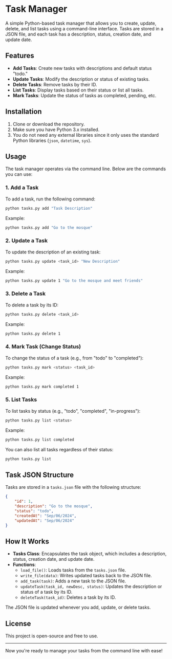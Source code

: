 # Task Manager

A simple Python-based task manager that allows you to create, update, delete, and list tasks using a command-line interface. Tasks are stored in a JSON file, and each task has a description, status, creation date, and update date.

## Features
- **Add Tasks**: Create new tasks with descriptions and default status "todo."
- **Update Tasks**: Modify the description or status of existing tasks.
- **Delete Tasks**: Remove tasks by their ID.
- **List Tasks**: Display tasks based on their status or list all tasks.
- **Mark Tasks**: Update the status of tasks as completed, pending, etc.

## Installation

1. Clone or download the repository.
2. Make sure you have Python 3.x installed.
3. You do not need any external libraries since it only uses the standard Python libraries (`json`, `datetime`, `sys`).

## Usage

The task manager operates via the command line. Below are the commands you can use:

### 1. Add a Task
To add a task, run the following command:
```bash
python tasks.py add "Task Description"
```
Example:
```bash
python tasks.py add "Go to the mosque"
```

### 2. Update a Task
To update the description of an existing task:
```bash
python tasks.py update <task_id> "New Description"
```
Example:
```bash
python tasks.py update 1 "Go to the mosque and meet friends"
```

### 3. Delete a Task
To delete a task by its ID:
```bash
python tasks.py delete <task_id>
```
Example:
```bash
python tasks.py delete 1
```

### 4. Mark Task (Change Status)
To change the status of a task (e.g., from "todo" to "completed"):
```bash
python tasks.py mark <status> <task_id>
```
Example:
```bash
python tasks.py mark completed 1
```

### 5. List Tasks
To list tasks by status (e.g., "todo", "completed", "in-progress"):
```bash
python tasks.py list <status>
```
Example:
```bash
python tasks.py list completed
```

You can also list all tasks regardless of their status:
```bash
python tasks.py list
```

## Task JSON Structure

Tasks are stored in a `tasks.json` file with the following structure:
```json
{
    "id": 1,
    "description": "Go to the mosque",
    "status": "todo",
    "createdAt": "Sep/06/2024",
    "updatedAt": "Sep/06/2024"
}
```

## How It Works

- **Tasks Class**: Encapsulates the task object, which includes a description, status, creation date, and update date.
- **Functions**:
  - `load_file()`: Loads tasks from the `tasks.json` file.
  - `write_file(data)`: Writes updated tasks back to the JSON file.
  - `add_task(task)`: Adds a new task to the JSON file.
  - `updateTask(task_id, newDesc, status)`: Updates the description or status of a task by its ID.
  - `deleteTask(task_id)`: Deletes a task by its ID.
  
The JSON file is updated whenever you add, update, or delete tasks.

## License

This project is open-source and free to use.

---

Now you're ready to manage your tasks from the command line with ease!
